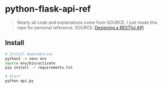 # python-flask-api-ref

> Nearly all code and explanations come from SOURCE.
> I just made this repo for personal reference.
> SOURCE: [Designing a RESTful API](https://blog.miguelgrinberg.com/post/designing-a-restful-api-with-python-and-flask)

## Install

```bash
# Install dependencies
python3 -m venv env
source env/bin/activate
pip install -r requirements.txt

# Start
python api.py
```
